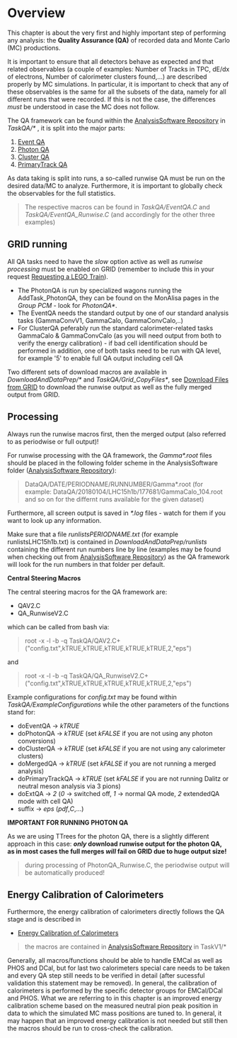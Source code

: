 # Overview

This chapter is about the very first and highly important step of performing any analysis: the **Quality Assurance (QA)** of recorded data and Monte Carlo (MC) productions.

It is important to ensure that all detectors behave as expected and that related observables (a couple of examples: Number of Tracks in TPC, dE/dx of electrons, Number of calorimeter clusters found,...) are described properly by MC simulations. In particular, it is important to check that any of these observables is the same for all the subsets of the data, namely for all different runs that were recorded. If this is not the case, the differences _must_ be understood in case the MC does not follow.

The QA framework can be found within the [AnalysisSoftware Repository](https://gitlab.cern.ch/alice-pcg/AnalysisSoftware) in _TaskQA/*_ , it is split into the major parts:

1. [Event QA](QA/eventQA.md)
2. [Photon QA](QA/photonQA.md)
3. [Cluster QA](QA/clusterQA.md)
4. [PrimaryTrack QA](QA/primaryQA.md)

As data taking is split into runs, a so-called runwise QA must be run on the desired data/MC to analyze. Furthermore, it is important to globally check the observables for the full statistics.

> The respective macros can be found in _TaskQA/EventQA.C_ and _TaskQA/EventQA_Runwise.C_ (and accordingly for the other three examples)

## GRID running

All QA tasks need to have the _slow_ option active as well as _runwise processing_ must be enabled on GRID (remember to include this in your request [Requesting a LEGO Train](AliPhysicsAndGrid/legotrains.md)).

* The PhotonQA is run by specialized wagons running the AddTask\_PhotonQA, they can be found on the MonAlisa pages in the _Group PCM_ - look for _PhotonQA*_.
* The EventQA needs the standard output by one of our standard analysis tasks (GammaConvV1, GammaCalo, GammaConvCalo,..)
* For ClusterQA peferably run the standard calorimeter-related tasks GammaCalo & GammaConvCalo (as you will need output from both to verify the energy calibration) - if bad cell identification should be performed in addition, one of both tasks need to be run with QA level, for example '5' to enable full QA output including cell QA

Two different sets of download macros are available in _DownloadAndDataPrep/*_ and _TaskQA/Grid_CopyFiles*_, see [Download Files from GRID](AliPhysicsAndGrid/download.md) to download the runwise output as well as the fully merged output from GRID.

## Processing

Always run the runwise macros first, then the merged output (also referred to as periodwise or full output)!

For runwise processing with the QA framework, the _Gamma*.root_ files should be placed in the following folder scheme in the AnalysisSoftware folder ([AnalysisSoftware Repository](https://gitlab.cern.ch/alice-pcg/AnalysisSoftware)):

> DataQA/DATE/PERIODNAME/RUNNUMBER/Gamma*.root (for example: DataQA/20180104/LHC15h1b/177681/GammaCalo_104.root and so on for the differnt runs available for the given dataset)

Furthermore, all screen output is saved in _*.log_ files - watch for them if you want to look up any information.

Make sure that a file _runlistsPERIODNAME.txt_ (for example runlistsLHC15h1b.txt) is contained in _DownloadAndDataPrep/runlists_ containing the different run numbers line by line (examples may be found when checking out from [AnalysisSoftware Repository](https://gitlab.cern.ch/alice-pcg/AnalysisSoftware)) as the QA framework will look for the run numbers in that folder per default.

**Central Steering Macros**

The central steering macros for the QA framework are:

* QAV2.C
* QA_RunwiseV2.C

which can be called from bash via:

> root -x -l -b -q TaskQA/QAV2.C\+\(\"config.txt\"\,kTRUE\,kTRUE\,kTRUE\,kTRUE\,kTRUE\,2\,\"eps\"\)

and

> root -x -l -b -q TaskQA/QA_RunwiseV2.C\+\(\"config.txt\"\,kTRUE\,kTRUE\,kTRUE\,kTRUE\,kTRUE\,2\,\"eps\"\)

Example configurations for _config.txt_ may be found within _TaskQA/ExampleConfigurations_ while the other parameters of the functions stand for:

* doEventQA -> _kTRUE_
* doPhotonQA -> _kTRUE_ (set _kFALSE_ if you are not using any photon conversions)
* doClusterQA -> _kTRUE_ (set _kFALSE_ if you are not using any calorimeter clusters)
* doMergedQA -> _kTRUE_ (set _kFALSE_ if you are not running a merged analysis)
* doPrimaryTrackQA -> _kTRUE_ (set _kFALSE_ if you are not running Dalitz or neutral meson analysis via 3 pions)
* doExtQA -> _2_ (_0_ -> switched off, _1_ -> normal QA mode, _2_ extendedQA mode with cell QA)
* suffix -> _eps_ (_pdf_,_C_,...)


**IMPORTANT FOR RUNNING PHOTON QA**

As we are using TTrees for the photon QA, there is a slightly different approach in this case:
**_only_ download runwise output for the photon QA, as in most cases the full merges _will_ fail on GRID due to huge output size!**
> during processing of PhotonQA_Runwise.C, the periodwise output will be automatically produced!


## Energy Calibration of Calorimeters

Furthermore, the energy calibration of calorimeters directly follows the QA stage and is described in 

* [Energy Calibration of Calorimeters](QA/ecalib.md)

> the macros are contained in [AnalysisSoftware Repository](https://gitlab.cern.ch/alice-pcg/AnalysisSoftware) in TaskV1/*

Generally, all macros/functions should be able to handle EMCal as well as PHOS and DCal, but for last two calorimeters special care needs to be taken and every QA step still needs to be verified in detail (after sucessful validation this statement may be removed).
In general, the calibration of calorimeters is performed by the specific detector groups for EMCal/DCal and PHOS. What we are referring to in this chapter is an improved energy calibration scheme based on the measured neutral pion peak position in data to which the simulated MC mass positions are tuned to. In general, it may happen that an improved energy calibration is not needed but still then the macros should be run to cross-check the calibration.

